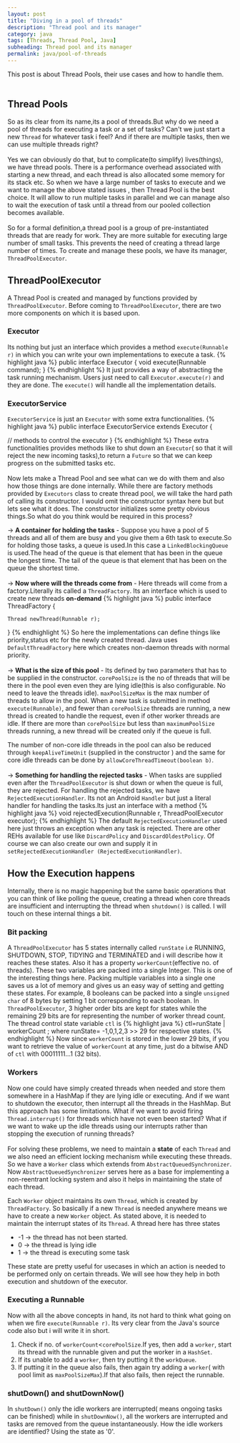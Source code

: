 ```yaml
---
layout: post
title: "Diving in a pool of threads"
description: "Thread pool and its manager"
category: java
tags: [Threads, Thread Pool, Java]
subheading: Thread pool and its manager
permalink: java/pool-of-threads
---
```

This post is about Thread Pools, their use cases and how to handle them.
<br><br>

## Thread Pools
So as its clear from its name,its a pool of threads.But why do we need a pool of threads for executing a task or a set of tasks? Can't we just start a new ```Thread``` for whatever task i feel? And if there are multiple tasks, then we can use multiple threads right?
<br><br>
Yes we can obviously do that, but to complicate(to simplify) lives(things), we have thread pools.
There is a performance overhead associated with starting a new thread, and each thread is also allocated some memory for its stack etc. So when we have a large number of tasks to execute and we want to manage the above stated issues , then Thread Pool is the best choice. It will allow to run multiple tasks in parallel and we can manage also to wait the execution of task until a thread from our pooled collection becomes available.
<br><br>
So for a formal definition,a thread pool is a group of pre-instantiated threads that are ready for work. They are more suitable for executing large number of small tasks. This prevents the need of creating a thread large number of times. To create and manage these pools, we have its manager, ```ThreadPoolExecutor```.

## ThreadPoolExecutor
A Thread Pool is created and managed by functions provided by ```ThreadPoolExecutor```. Before coming to ```ThreadPoolExecutor```, there are two more components on which it is based upon.

### Executor
Its nothing but just an interface which provides a method ```execute(Runnable r)``` in which you can write your own
implementations to execute a task.
{% highlight java %}
public interface Executor {
    void execute(Runnable command);
}
{% endhighlight %}
It just provides a way of abstracting the task running mechanism. Users just need to call ```Executor.execute(r)```   and they are done. The `execute()` will handle all the implementation details.

### ExecutorService
```ExecutorService``` is just an ```Executor``` with some extra functionalities.
{% highlight java %}
public interface ExecutorService extends Executor {

  // methods to control the executor
}
{% endhighlight %}
These extra functionalities provides methods like to shut down an ```Executor```( so that it will reject the new incoming tasks),to return a ```Future``` so that we can keep progress on the submitted tasks etc.
<br><br>
Now lets make a Thread Pool and see what can we do with them and also how those things are done internally.
While there are factory methods provided by `Executors` class to create thread pool, we will take the hard path of
calling its constructor. I would omit the constructor syntax here but but lets see what it does. The constructor initializes some pretty obvious things.So what do you think would be required in this process?

-> **A container for holding the tasks** -  Suppose you have a pool of 5 threads and all of them are busy and you give          them a 6th task to execute.So for holding those tasks, a queue is used.In this case a `LinkedBlockingQueue` is used.The head of the queue is that element that has been in the queue the longest time. The tail of the queue is that element that has been on the queue the shortest time.
<br><br>
-> **Now where will the threads come from** - Here threads will come from a factory.Literally its called a `ThreadFactory`. Its an interface which is used to create new threads **on-demand**
{% highlight java %}
public interface ThreadFactory {

    Thread newThread(Runnable r);
}
{% endhighlight %}
So here the implementations can define things like priority,status etc for the newly created thread. Java uses ```DefaultThreadFactory``` here which creates non-daemon threads with normal priority.
<br><br>
-> **What is the size of this pool** - Its defined by two parameters that has to be supplied in the constructor.
```corePoolSize``` is  the no of threads that will be there in the pool even even they are lying idle(this is also configurable. No need to leave the threads idle). `maxPoolSizeMax` is the max  number of threads to allow in the pool.
When a new task is submitted in method ```execute(Runnable)```, and fewer than `corePoolSize` threads are running, a new thread is  created to handle the request, even if other worker threads are idle.  If there are more than `corePoolSize` but less than `maximumPoolSize` threads running, a new thread will be created only if the queue is full.

The number of non-core idle threads in the pool can also be reduced through `keepAliveTimeUnit` (supplied in the constructor ) and the same for core idle threads can be done by `allowCoreThreadTimeout(boolean b)`.
<br><br>
-> **Something for handling the rejected tasks** - When tasks are supplied even after the ```ThreadPoolExecutor``` is shut down or when the queue is full, they are rejected. For handling the rejected tasks, we have ```RejectedExecutionHandler```. Its not an Android ```Handler``` but just a literal handler for handling the tasks.Its just an interface with a method
{% highlight java %}
void rejectedExecution(Runnable r, ThreadPoolExecutor executor);
{% endhighlight %}
The default `RejectedExecutionHandler` used here just throws an exception when any task is rejected. There are other REHs available for use like `DiscardPolicy` and `DiscardOldestPolicy`. Of course we can also create our own and supply it in ```setRejectedExecutionHandler (RejectedExecutionHandler)```.

## How the Execution happens
Internally, there is no magic happening but the same basic operations that you can think of like polling the queue, creating a thread when core threads are insufficient and interrupting the thread when `shutdown()` is called.
I will touch on these internal things a bit.

### Bit packing

A `ThreadPoolExecutor` has 5 states internally called `runState` i.e RUNNING, SHUTDOWN, STOP, TIDYING and TERMINATED and i will describe how it reaches these states. Also it has a property `workerCount`(effective no. of threads). These two variables are packed into a single Integer. This is one of the interesting things here. Packing multiple variables into a single one saves us a lot of memory and gives us an easy way of setting and getting these states. For example, 8 booleans can be packed into a single `unsigned char` of 8 bytes by setting 1 bit corresponding to each boolean. In `ThreadPoolExecutor`, 3 higher order bits are kept for states while the remaining 29 bits are for representing the number of worker thread count. The thread control state variable `ctl` is
{% highlight java %}
ctl=runState | workerCount ;
where runState= -1,0,1,2,3 >> 29 for respective states.
{% endhighlight %}
Now since `workerCount` is stored in the lower 29 bits, if you want to retrieve the value of `workerCount` at any time, just do a bitwise AND of `ctl` with 00011111...1 (32 bits).

### Workers
Now one could have simply created threads when needed and store them somewhere in a HashMap if they are lying idle or executing. And if we want to shutdown the executor, then interrupt all the threads in the HashMap. But this approach has some limitations. What if we want to avoid firing `Thread.interrupt()` for threads which have not even been started? What if we want to wake up the idle threads using our interrupts rather than stopping the execution of running threads?
<br><br>
For solving these problems, we need to maintain a **state** of each `Thread` and we also need an efficient locking mechanism while executing these threads. So we have a `Worker` class which extends from `AbstractQueuedSynchronizer`. Now `AbstractQueuedSynchronizer` serves here as a base for implementing a non-reentrant locking system and also it helps in maintaining the state of each thread.

 Each `Worker` object maintains its own `Thread`, which is created by `ThreadFactory`. So basically if a new `Thread` is needed anywhere means we have to create a new `Worker` object. As stated above, it is needed to maintain the interrupt states of its `Thread`. A thread here has three states

* -1 -> the thread has not been started.
*  0 -> the thread is lying idle
*  1 -> the thread is executing some task

These state are pretty useful for usecases in which an action is needed to be performed only on certain threads. We will see how they help in both execution and shutdown of the executor.

### Executing a Runnable
Now with all the above concepts in hand, its not hard to think what going on when we fire `execute(Runnable r)`. Its very clear from the Java's source code also but i will write it in short.

1. Check if no. of `workerCount`<`corePoolSize`.If yes, then add a `worker`, start its thread with the runnable given and put  the worker in a `HashSet`.
1. If its unable to add a `worker`, then try putting it the `workQueue`.
1. If putting it in the queue also fails, then again try adding a `worker`( with pool limit as `maxPoolSizeMax`).If that also fails, then reject the runnable.

### shutDown() and shutDownNow()
In `shutDown()` only the idle workers are interrupted( means ongoing tasks can be finished) while in `shutDownNow()`, all the workers are interrupted and tasks are removed from the queue instantaneously. How the idle workers are identified? Using the state as '0'.
